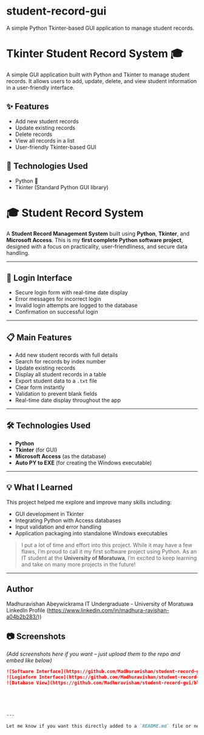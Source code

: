 # student-record-gui
A simple Python Tkinter-based GUI application to manage student records.
# Tkinter Student Record System 🎓

A simple GUI application built with Python and Tkinter to manage student records. It allows users to add, update, delete, and view student information in a user-friendly interface.

## ✨ Features

- Add new student records
- Update existing records
- Delete records
- View all records in a list
- User-friendly Tkinter-based GUI

## 🚀 Technologies Used

- Python 🐍
- Tkinter (Standard Python GUI library)

# 🎓 Student Record System

A **Student Record Management System** built using **Python**, **Tkinter**, and **Microsoft Access**. This is my **first complete Python software project**, designed with a focus on practicality, user-friendliness, and secure data handling.

---

## 🔐 Login Interface

- Secure login form with real-time date display
- Error messages for incorrect login
- Invalid login attempts are logged to the database
- Confirmation on successful login

---

## 📋 Main Features

- Add new student records with full details
- Search for records by index number
- Update existing records
- Display all student records in a table
- Export student data to a `.txt` file
- Clear form instantly
- Validation to prevent blank fields
- Real-time date display throughout the app

---

## 🛠️ Technologies Used

- **Python**
- **Tkinter** (for GUI)
- **Microsoft Access** (as the database)
- **Auto PY to EXE** (for creating the Windows executable)

---

## 💡 What I Learned

This project helped me explore and improve many skills including:

- GUI development in Tkinter
- Integrating Python with Access databases
- Input validation and error handling
- Application packaging into standalone Windows executables

> I put a lot of time and effort into this project. While it may have a few flaws, I’m proud to call it my first software project using Python. As an IT student at the **University of Moratuwa**, I’m excited to keep learning and take on many more projects in the future!

---

## Author
Madhuravishan Abeywickrama
IT Undergraduate - University of Moratuwa
LinkedIn Profile (https://www.linkedin.com/in/madhura-ravishan-a04b2b283/))

## 📷 Screenshots

*(Add screenshots here if you want – just upload them to the repo and embed like below)*

```markdown
![Software Interface](https://github.com/Madhuravishan/student-record-gui/blob/46cbc137d75c6be4cd6f61d9d3be7381d71732b5/software.png))
![Loginform Interface](https://github.com/Madhuravishan/student-record-gui/blob/46cbc137d75c6be4cd6f61d9d3be7381d71732b5/login.png))
![Database View](https://github.com/Madhuravishan/student-record-gui/blob/46cbc137d75c6be4cd6f61d9d3be7381d71732b5/database.png))





---

Let me know if you want this directly added to a `README.md` file or need help uploading your screenshots and linking them properly in the markdown!



